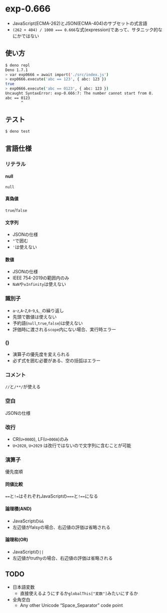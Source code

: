 # exp-0.666

- JavaScript(ECMA-262)とJSON(ECMA-404)のサブセットの式言語
- `(262 + 404) / 1000 === 0.666`な式(expression)であって、サタニック的なにかではない

## 使い方

```sh
$ deno repl
Deno 1.7.1
> var exp0666 = await import('./src/index.js')
> exp0666.execute('abc == 123', { abc: 123 })
true
> exp0666.execute('abc == 0123', { abc: 123 })
Uncaught SyntaxError: exp-0.666:7: The number cannot start from 0.
abc == 0123
       ^
```

## テスト

```sh
$ deno test
```

## 言語仕様

### リテラル

#### null

`null`

#### 真偽値

`true`/`false`

#### 文字列

- JSONの仕様
- `"`で囲む
- `'`は使えない

#### 数値

- JSONの仕様
- IEEE 754-2019の範囲内のみ
- `NaN`や`±Infinity`は使えない

### 識別子

- `a`-`z`,`A`-`Z`,`0`-`9`,`$`,`_`の繰り返し
- 先頭で数値は使えない
- 予約語(`null`,`true`,`false`)は使えない
- 評価時に渡される`scope`内にない場合、実行時エラー

### ()

- 演算子の優先度を変えられる
- 必ず式を囲む必要がある、空の括弧はエラー

### コメント

`//`と`/**/`が使える

### 空白

JSONの仕様

### 改行

- CR(`U+000D`), LF(`U+000A`)のみ
- `U+2028`, `U+2029` は改行ではないので文字列に含むことが可能

### 演算子

優先度順

#### 同値比較

`==`と`!=`はそれぞれJavaScriptの`===`と`!==`になる

#### 論理積(AND)

- JavaScriptの`&&`
- 左辺値がfalsyの場合、右辺値の評価は省略される

#### 論理和(OR)

- JavaScriptの`||`
- 左辺値がtruthyの場合、右辺値の評価は省略される

## TODO

- 日本語変数
  - 直接使えるようにするか`globalThis["変数"]`みたいにするか
- 全角空白
  - Any other Unicode “Space_Separator” code point
